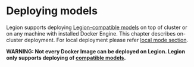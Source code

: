 # Deploying models

Legion supports deploying [Legion-compatible models](./gs_what_is_model.md) on top of cluster or on any machine with installed Docker Engine. This chapter describes on-cluster deployment. For local deployment please refer [local mode section](./gs_local_run.md).

**WARNING: Not every Docker Image can be deployed on Legion. Legion only supports deploying of [compatible models](./gs_what_is_model.md#built-model).**



